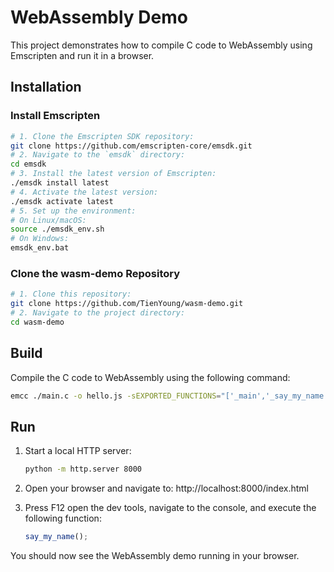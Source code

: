 # WebAssembly Demo

This project demonstrates how to compile C code to WebAssembly using Emscripten and run it in a browser.

## Installation

### Install Emscripten

   ```bash
   # 1. Clone the Emscripten SDK repository:
   git clone https://github.com/emscripten-core/emsdk.git
   # 2. Navigate to the `emsdk` directory:
   cd emsdk
   # 3. Install the latest version of Emscripten:
   ./emsdk install latest
   # 4. Activate the latest version:
   ./emsdk activate latest
   # 5. Set up the environment:
   # On Linux/macOS:
   source ./emsdk_env.sh
   # On Windows:
   emsdk_env.bat
   ```

### Clone the wasm-demo Repository

   ```bash
   # 1. Clone this repository:
   git clone https://github.com/TienYoung/wasm-demo.git
   # 2. Navigate to the project directory:
   cd wasm-demo
   ```

## Build

Compile the C code to WebAssembly using the following command:
```bash
emcc ./main.c -o hello.js -sEXPORTED_FUNCTIONS="['_main','_say_my_name']"
```

## Run

1. Start a local HTTP server:
   ```bash
   python -m http.server 8000
   ```
2. Open your browser and navigate to: http://localhost:8000/index.html

3. Press F12 open the dev tools, navigate to the console, and execute the following function:
   ```javascript
   say_my_name();
   ```

You should now see the WebAssembly demo running in your browser.
